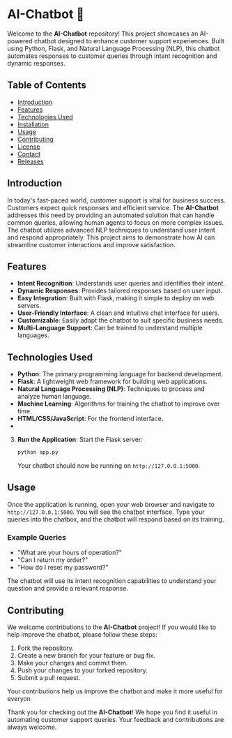 # AI-Chatbot 🤖


Welcome to the **AI-Chatbot** repository! This project showcases an AI-powered chatbot designed to enhance customer support experiences. Built using Python, Flask, and Natural Language Processing (NLP), this chatbot automates responses to customer queries through intent recognition and dynamic responses.

## Table of Contents

- [Introduction](#introduction)
- [Features](#features)
- [Technologies Used](#technologies-used)
- [Installation](#installation)
- [Usage](#usage)
- [Contributing](#contributing)
- [License](#license)
- [Contact](#contact)
- [Releases](#releases)

## Introduction

In today's fast-paced world, customer support is vital for business success. Customers expect quick responses and efficient service. The **AI-Chatbot** addresses this need by providing an automated solution that can handle common queries, allowing human agents to focus on more complex issues. 
The chatbot utilizes advanced NLP techniques to understand user intent and respond appropriately. This project aims to demonstrate how AI can streamline customer interactions and improve satisfaction.

## Features

- **Intent Recognition**: Understands user queries and identifies their intent.
- **Dynamic Responses**: Provides tailored responses based on user input.
- **Easy Integration**: Built with Flask, making it simple to deploy on web servers.
- **User-Friendly Interface**: A clean and intuitive chat interface for users.
- **Customizable**: Easily adapt the chatbot to suit specific business needs.
- **Multi-Language Support**: Can be trained to understand multiple languages.

## Technologies Used

- **Python**: The primary programming language for backend development.
- **Flask**: A lightweight web framework for building web applications.
- **Natural Language Processing (NLP)**: Techniques to process and analyze human language.
- **Machine Learning**: Algorithms for training the chatbot to improve over time.
- **HTML/CSS/JavaScript**: For the frontend interface.
- 
3. **Run the Application**:
   Start the Flask server:
   ```bash
   python app.py
   ```
   Your chatbot should now be running on `http://127.0.0.1:5000`.

## Usage

Once the application is running, open your web browser and navigate to `http://127.0.0.1:5000`. You will see the chatbot interface. Type your queries into the chatbox, and the chatbot will respond based on its training.

### Example Queries

- "What are your hours of operation?"
- "Can I return my order?"
- "How do I reset my password?"

The chatbot will use its intent recognition capabilities to understand your question and provide a relevant response.

## Contributing

We welcome contributions to the **AI-Chatbot** project! If you would like to help improve the chatbot, please follow these steps:

1. Fork the repository.
2. Create a new branch for your feature or bug fix.
3. Make your changes and commit them.
4. Push your changes to your forked repository.
5. Submit a pull request.

Your contributions help us improve the chatbot and make it more useful for everyon

Thank you for checking out the **AI-Chatbot**! We hope you find it useful in automating customer support queries. Your feedback and contributions are always welcome.
